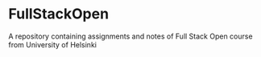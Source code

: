 # FullStackOpen
A repository containing assignments and notes of Full Stack Open course from University of Helsinki
